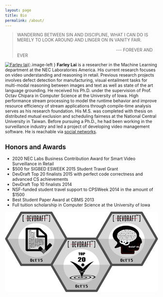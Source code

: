 ```yaml
---
layout: page
title: Bio
permalink: /about/
---
```


<style type="text/css">
.image-left {
  display: block;
  margin-right: 15px;
  margin-bottom: 15px;
  float: left;
}
</style>

> WANDERING BETWEEN SIN AND DISCIPLINE,
> WHAT I CAN DO IS MERELY TO LOOK AROUND AND LINGER ON IN VANITY FAIR.
>
>　　　　　　　　　　　　　　　　　　　　　　　 --- FOREVER AND EVER

[//]: # (<img align="left" src="https://en.gravatar.com/userimage/13813144/d2988c97a0932bb18b79f953393e12e8.png?size=200"/>)

[![Farley lai](https://en.gravatar.com/userimage/13813144/d2988c97a0932bb18b79f953393e12e8.png?size=100)](){:.image-left }
**Farley Lai** is a researcher in the Machine Learning department at the NEC Laboratories America.
His current research focuses on video understanding and reasoning in retail.
Previous research projects involves defect detection for manufacturing, visual entailment tasks for multi-modal reasoning between images and text 
as well as state of the art language grounding.
He received his Ph.D. under the supervision of Prof. Octav Chipara in Computer Science at the University of Iowa.
High performance stream processing to model the runtime behavior and improve resource efficiency of stream applications through compile-time analysis serves as his research foundation.
His M.S. was completed with thesis on distributed mutual exclusion and scheduling fairness at the National Central University in Taiwan.
Before pursuing a Ph.D., he had been working in the surveillance industry and led a project of developing video management software.
He is reachable via [social networks](http://www.linkedin.com/in/farleylai).

[//]: # (An up-to-date link:/files/resume-farleylai.pdf[resume] is available for reference.)

## Honors and Awards

- 2020 NEC Labs Business Contribution Award for Smart Video Surveillance in Retail
- $500 for SIGBED ESWEEK 2015 Student Travel Grant
- DevDraft Top 20 finalists 2015 with perfect code correctness and advanced CS achievements
- DevDraft Top 10 finalists 2014
- NSF-funded student travel support to CPSWeek 2014 in the amount of $1500
- Best Student Paper Award at CBMS 2013
- Full tuition scholarship in Computer Science at the University of Iowa

[//]: # (<img align="left" src="http://2.bp.blogspot.com/-DFWgEdTYxd4/VIjfmXrq92I/AAAAAAAAZ5E/EXtdm2Od0S4/s1600/dd_badge_top10_2014.png"/>)
[//]: # (<img align="center" src="../images/Achievements-Oct15.png"/>)
![](../images/Achievements-Oct15.png)
